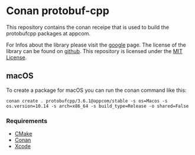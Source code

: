 # Conan protobuf-cpp

This repository contains the conan receipe that is used to build the protobufcpp packages at appcom.

For Infos about the library please visit the [google](https://developers.google.com/protocol-buffers/) page.
The license of the library can be found on [github](https://github.com/protocolbuffers/protobuf/blob/master/LICENSE).
This repository is licensed under the [MIT License](LICENSE).

## macOS

To create a package for macOS you can run the conan command like this:

`conan create . protobufcpp/3.6.1@appcom/stable -s os=Macos -s os.version=10.14 -s arch=x86_64 -s build_type=Release -o shared=False`

### Requirements

* [CMake](https://cmake.org/)
* [Conan](https://conan.io/)
* [Xcode](https://developer.apple.com/xcode/)
